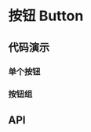 # 按钮 Button

## 代码演示

### 单个按钮

<ClientOnly>
  <demo-button-1 />
</ClientOnly>

### 按钮组

<ClientOnly>
  <demo-button-2 />
</ClientOnly>

## API
